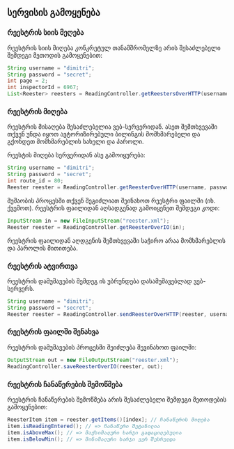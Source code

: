 ## სერვისის გამოყენება

### რეესტრის სიის მეღება

რეესტრის სიის მიღება კონკრეტულ თანამშრომელზე არის შესაძლებელი შემდეგი მეთოდის გამოყენებით:

```java
String username = "dimitri";
String password = "secret";
int page = 2;
int inspectorId = 6967;
List<Reester> reesters = ReadingController.getReestersOverHTTP(username, password, inspectorId, page);
```

### რეესტრის მიღება

რეესტრის მისაღება შესაძლებელია ვებ-სერვერიდან. ასეთ შემთხვევაში თქვენ უნდა იყოთ ავტორიზირებული
ბილინგის მომხმარებელი და გქონდეთ მომხმარებლის სახელი და პაროლი.

რეესტის მიღება სერვერიდან ასე გამოიყურება:

```java
String username = "dimitri";
String password = "secret";
int route_id = 80;
Reester reester = ReadingController.getReesterOverHTTP(username, password, route_id);
```

მუშაობის პროცესში თქვენ შეგიძლიათ შეინახოთ რეესტრი ფაილში (იხ. ქვემოთ).
რეესტრის ფაილიდან აღსადგენად გამოიყენეთ შემდეგი კოდი:

```java
InputStream in = new FileInputStream("reester.xml");
Reester reester = ReadingController.getReesterOverIO(in);
```

რეესტრის ფაილიდან აღდგენის შემთხვევაში საჭირო არაა მომხმარებლის და პაროლის მითითება.

### რეესტრის ატვირთვა

რეესტრის დამუშავების შემდეგ ის უბრუნდება დასამუშავებლად ვებ-სერვერს.

```java
String username = "dimitri";
String password = "secret";
Reester reester = ReadingController.sendReesterOverHTTP(reester, username, password);
```

### რეესტრის ფაილში შენახვა

რეესტრის დამუშავების პროცესში შეიძლება შევინახოთ ფაილში:

```java
OutputStream out = new FileOutputStream("reester.xml");
ReadingController.saveReesterOverIO(reester, out);
```

### რეესტრის ჩანაწერების შემოწმება

რეესტრის ჩანაწერების შემოწმება არის შესაძლებელი შემდეგი მეთოდების გამოყენებით:

```java
ReesterItem item = reester.getItems()[index]; // ჩანაწერის მიღება
item.isReadingEntered(); // => ჩანაწერი შეტანილია
item.isAboveMax(); // => მაქსიმალური ხარჯი გადაცილებულია
item.isBelowMin(); // => მინიმალური ხარჯი ვერ შესრულდა
```
